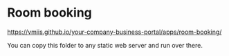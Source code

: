 # Room booking

https://vmiis.github.io/your-company-business-portal/apps/room-booking/


You can copy this folder to any static web server and run over there.

